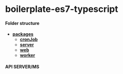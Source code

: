 # boilerplate-es7-typescript


#### Folder structure
<!-- starts here -->

- [**packages**](packages)
    - [**cronJob**](packages/cronJob)
    - [**server**](packages/server)
    - [**web**](packages/web)
    - [**worker**](packages/worker)

<!-- ends here -->

#### API SERVER/MS
[**API SERVER**]: packages/server/README.md

